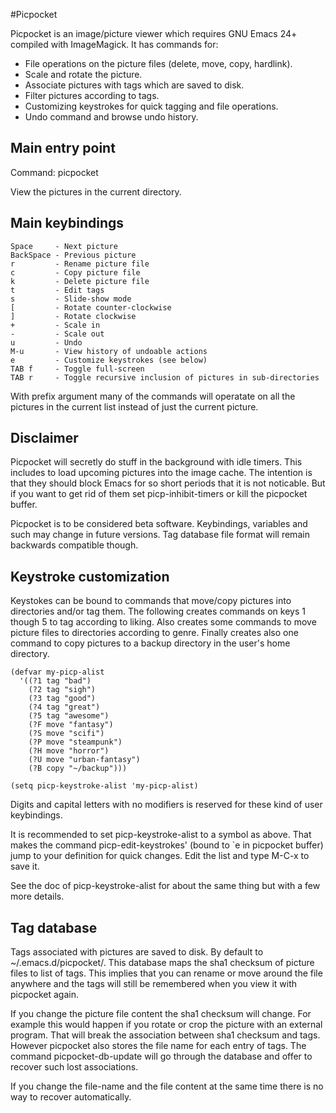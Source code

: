 #Picpocket


Picpocket is an image/picture viewer which requires GNU Emacs 24+
compiled with ImageMagick.  It has commands for:

* File operations on the picture files (delete, move, copy, hardlink).
* Scale and rotate the picture.
* Associate pictures with tags which are saved to disk.
* Filter pictures according to tags.
* Customizing keystrokes for quick tagging and file operations.
* Undo command and browse undo history.

Main entry point
----------------

Command: picpocket

 View the pictures in the current directory.

Main keybindings
----------------

    Space     - Next picture
    BackSpace - Previous picture
    r         - Rename picture file
    c         - Copy picture file
    k         - Delete picture file
    t         - Edit tags
    s         - Slide-show mode
    [         - Rotate counter-clockwise
    ]         - Rotate clockwise
    +         - Scale in
    -         - Scale out
    u         - Undo
    M-u       - View history of undoable actions
    e         - Customize keystrokes (see below)
    TAB f     - Toggle full-screen
    TAB r     - Toggle recursive inclusion of pictures in sub-directories

With prefix argument many of the commands will operatate on all the
pictures in the current list instead of just the current picture.

Disclaimer
----------

Picpocket will secretly do stuff in the background with idle
timers.  This includes to load upcoming pictures into the image
cache.  The intention is that they should block Emacs for so short
periods that it is not noticable.  But if you want to get rid of
them set picp-inhibit-timers or kill the picpocket buffer.

Picpocket is to be considered beta software.  Keybindings,
variables and such may change in future versions.  Tag database
file format will remain backwards compatible though.

Keystroke customization
-----------------------

Keystokes can be bound to commands that move/copy pictures into
directories and/or tag them.  The following creates commands on
keys 1 though 5 to tag according to liking.  Also creates some
commands to move picture files to directories according to genre.
Finally creates also one command to copy pictures to a backup
directory in the user's home directory.

    (defvar my-picp-alist
      '((?1 tag "bad")
        (?2 tag "sigh")
        (?3 tag "good")
        (?4 tag "great")
        (?5 tag "awesome")
        (?F move "fantasy")
        (?S move "scifi")
        (?P move "steampunk")
        (?H move "horror")
        (?U move "urban-fantasy")
        (?B copy "~/backup")))

    (setq picp-keystroke-alist 'my-picp-alist)

Digits and capital letters with no modifiers is reserved for these
kind of user keybindings.

It is recommended to set picp-keystroke-alist to a symbol as
above.  That makes the command picp-edit-keystrokes' (bound to `e
in picpocket buffer) jump to your definition for quick changes.
Edit the list and type M-C-x to save it.

See the doc of picp-keystroke-alist for about the same thing but
with a few more details.

Tag database
------------

Tags associated with pictures are saved to disk.  By default to
~/.emacs.d/picpocket/.  This database maps the sha1 checksum of
picture files to list of tags.  This implies that you can rename or
move around the file anywhere and the tags will still be remembered
when you view it with picpocket again.

If you change the picture file content the sha1 checksum will
change.  For example this would happen if you rotate or crop the
picture with an external program.  That will break the association
between sha1 checksum and tags.  However picpocket also stores the
file name for each entry of tags.  The command
picpocket-db-update will go through the database and offer to
recover such lost associations.

If you change the file-name and the file content at the same time
there is no way to recover automatically.

